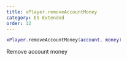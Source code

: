 ```yaml
---
title: xPlayer.removeAccountMoney
category: ES Extended
order: 12
---
```


```lua
xPlayer.removeAccountMoney(account, money)
```

Remove account money
